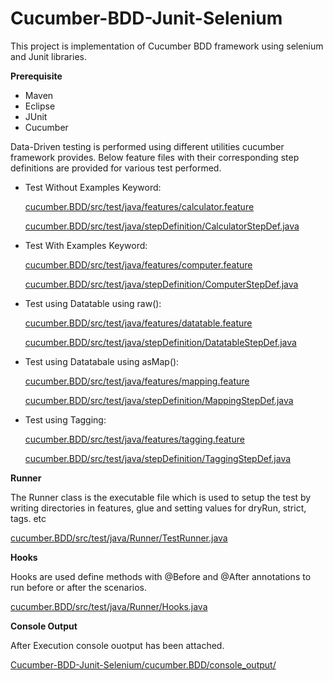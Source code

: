 # Cucumber-BDD-Junit-Selenium
This project is implementation of Cucumber BDD framework using selenium and Junit libraries. 

**Prerequisite** 
- Maven 
- Eclipse
- JUnit 
- Cucumber

Data-Driven testing is performed using different utilities cucumber framework provides. 
Below feature files with their corresponding step definitions are provided for various test performed. 

- Test Without Examples Keyword: 

   [cucumber.BDD/src/test/java/features/calculator.feature](https://github.com/robinch93/Cucumber-BDD-Junit-Selenium/blob/master/cucumber.BDD/src/test/java/features/calculator.feature)

   [cucumber.BDD/src/test/java/stepDefinition/CalculatorStepDef.java
](https://github.com/robinch93/Cucumber-BDD-Junit-Selenium/blob/master/cucumber.BDD/src/test/java/stepDefinition/CalculatorStepDef.java)

- Test With Examples Keyword: 

   [cucumber.BDD/src/test/java/features/computer.feature](https://github.com/robinch93/Cucumber-BDD-Junit-Selenium/blob/master/cucumber.BDD/src/test/java/features/computer.feature)

    [cucumber.BDD/src/test/java/stepDefinition/ComputerStepDef.java
](https://github.com/robinch93/Cucumber-BDD-Junit-Selenium/blob/master/cucumber.BDD/src/test/java/stepDefinition/ComputerStepDef.java)

- Test using Datatable using raw(): 

   [cucumber.BDD/src/test/java/features/datatable.feature](https://github.com/robinch93/Cucumber-BDD-Junit-Selenium/blob/master/cucumber.BDD/src/test/java/features/datatable.feature)

    [cucumber.BDD/src/test/java/stepDefinition/DatatableStepDef.java
](https://github.com/robinch93/Cucumber-BDD-Junit-Selenium/blob/master/cucumber.BDD/src/test/java/stepDefinition/DatatableStepDef.java)

- Test using Datatabale using asMap(): 

   [cucumber.BDD/src/test/java/features/mapping.feature](https://github.com/robinch93/Cucumber-BDD-Junit-Selenium/blob/master/cucumber.BDD/src/test/java/features/mapping.feature)

   [cucumber.BDD/src/test/java/stepDefinition/MappingStepDef.java
](https://github.com/robinch93/Cucumber-BDD-Junit-Selenium/blob/master/cucumber.BDD/src/test/java/stepDefinition/MappingStepDef.java)


- Test using Tagging: 

    [cucumber.BDD/src/test/java/features/tagging.feature](https://github.com/robinch93/Cucumber-BDD-Junit-Selenium/blob/master/cucumber.BDD/src/test/java/features/tagging.feature)

   [cucumber.BDD/src/test/java/stepDefinition/TaggingStepDef.java
](https://github.com/robinch93/Cucumber-BDD-Junit-Selenium/blob/master/cucumber.BDD/src/test/java/stepDefinition/TaggingStepDef.java)

**Runner** 

   The Runner class is the executable file which is used to setup the test by writing directories in features, glue and setting values for dryRun, strict, tags. etc

   [cucumber.BDD/src/test/java/Runner/TestRunner.java](https://github.com/robinch93/Cucumber-BDD-Junit-Selenium/blob/master/cucumber.BDD/src/test/java/Runner/TestRunner.java)

**Hooks** 

   Hooks are used define methods with @Before and @After annotations to run before or after the scenarios. 

   [cucumber.BDD/src/test/java/Runner/Hooks.java](https://github.com/robinch93/Cucumber-BDD-Junit-Selenium/blob/master/cucumber.BDD/src/test/java/Runner/Hooks.java)
  
  
 **Console Output** 

   After Execution console ouotput has been attached. 

   [Cucumber-BDD-Junit-Selenium/cucumber.BDD/console_output/](https://github.com/robinch93/Cucumber-BDD-Junit-Selenium/tree/master/cucumber.BDD/console_output)
   
   




